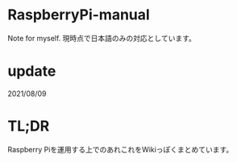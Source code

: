 # RaspberryPi-manual
Note for myself.
現時点で日本語のみの対応としています。

# update 
2021/08/09


# TL;DR
Raspberry Piを運用する上でのあれこれをWikiっぽくまとめています。

